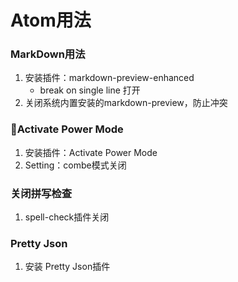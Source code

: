 # Atom用法
### MarkDown用法
1. 安装插件：markdown-preview-enhanced
    - break on single line 打开
2. 关闭系统内置安装的markdown-preview，防止冲突
### Activate Power Mode
1. 安装插件：Activate Power Mode
2. Setting：combe模式关闭
### 关闭拼写检查
1. spell-check插件关闭
### Pretty Json
1. 安装 Pretty Json插件
